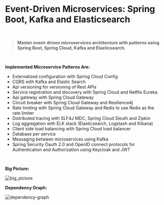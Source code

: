 # Event-Driven Microservices: Spring Boot, Kafka and Elasticsearch

<br />

>**Master event-driven microservices architecture with patterns using Spring Boot, Spring Cloud, Kafka and Elasticsearch.**

<br />

**Implemented Microservice Patterns Are:**

- Externalized configuration with Spring Cloud Config
- CQRS with Kafka and Elastic Search
- Api versioning for versioning of Rest APIs
- Service registration and discovery with Spring Cloud and Netflix Eureka
- Api gateway with Spring Cloud Gateway
- Circuit breaker with Spring Cloud Gateway and Resilience4j
- Rate limiting with Spring Cloud Gateway and Redis to use Redis as the rate limiter
- Distributed tracing with SLF4J MDC, Spring Cloud Sleuth and Zipkin
- Log aggregation with ELK stack (Elasticsearch, Logstash and Kibana)
- Client side load balancing with Spring Cloud load balancer
- Database per service
- Messaging between microservices using Kafka
- Spring Security Oauth 2.0 and OpenID connect protocols for Authentication and Authorization using Keycloak and JWT

<br />

**Big Picture:**

![big_picture](https://github.com/furkanguzel/event-driven-microservices-twitter-to-kafka-service/assets/19524101/259c9275-cdb2-4f58-82b0-1bc46a9cfe31)

**Dependency Graph:**

![dependency-graph](https://github.com/furkanguzel/event-driven-microservices-twitter-to-kafka-service/assets/19524101/fb184ecb-455f-482b-88da-02037264b154)
